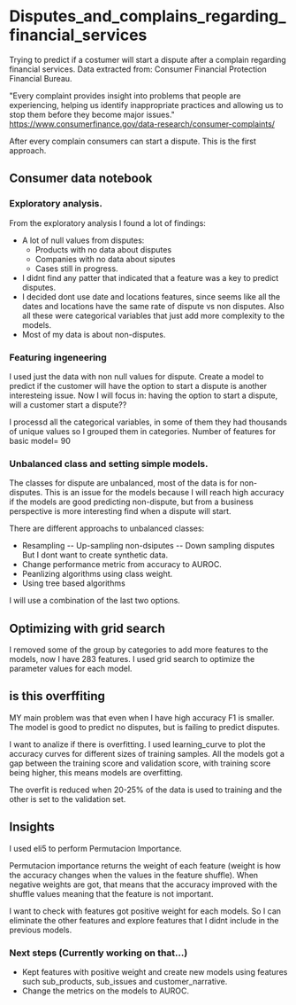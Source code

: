 # Disputes_and_complains_regarding_financial_services
Trying to predict if a costumer will start a dispute after a complain regarding financial services. Data extracted from: Consumer Financial Protection Financial Bureau.

"Every complaint provides insight into problems that people are experiencing, helping us identify inappropriate practices and allowing us to stop them before they become major issues." https://www.consumerfinance.gov/data-research/consumer-complaints/

After every complain consumers can start a dispute. This is the first approach.

## Consumer data notebook

### Exploratory analysis.
From the exploratory analysis I found a lot of findings:
- A lot of null values from disputes:
   - Products with no data about disputes
   - Companies with no data about siputes
   - Cases still in progress.
- I didnt find any patter that indicated that a feature was a key to predict disputes.
- I decided dont use date and locations features, since seems like all the dates and locations have the same rate of dispute vs non disputes. Also all these were categorical variables that just add more complexity to the models.
- Most of my data is about non-disputes.
### Featuring ingeneering
I used just the data with non null values for dispute. Create a model to predict if the customer will have the option to start a dispute is another interesteing issue. 
Now I will focus in: having the option to start a dispute, will a customer start a dispute??

I processd all the categorical variables, in some of them they had thousands of unique values so I grouped them in categories.
Number of features for basic model= 90

### Unbalanced class and setting simple models.

The classes for dispute are unbalanced, most of the data is for non-disputes. This is an issue for the models because I will reach high accuracy if the models are good predicting non-dispute, but from a business perspective is more interesting find when a dispute will start.

There are different approachs to unbalanced classes:
- Resampling 
-- Up-sampling non-dsiputes
-- Down sampling disputes
   But I dont want to create synthetic data.
-  Change performance metric from accuracy to AUROC.
-  Peanlizing algorithms using class weight.
-  Using tree based algorithms

I will use a combination of the last two options.

## Optimizing with grid search

I removed some of the group by categories to add more features to the models, now I  have 283 features.
I used grid search to optimize the parameter values for each model.

## is this overffiting

MY main problem was that even when I have high accuracy F1 is smaller. The model is good  to predict no disputes, but is failing to predict disputes.

I want to analize if there is overfitting. I used learning_curve to plot the accuracy curves for different sizes of training samples.
All the models got a gap between the training score and validation score, with training score being higher, this means models are overfitting.

The overfit is reduced when 20-25% of the data is used to training and the other is set to the validation set.

## Insights
I used eli5 to perform Permutacion Importance.

Permutacion importance returns the weight of each feature (weight is how the accuracy changes when the values in the feature shuffle).
When negative weights are got, that means that the accuracy improved with the shuffle values meaning that the feature is not important.

I want to check with features got positive weight for each models. So I can eliminate the other features and explore features that I didnt include in the previous models.

### Next steps (Currently working on that...)

- Kept features with positive weight and create new models using features such sub_products, sub_issues and customer_narrative.
- Change the metrics on the models to AUROC.
